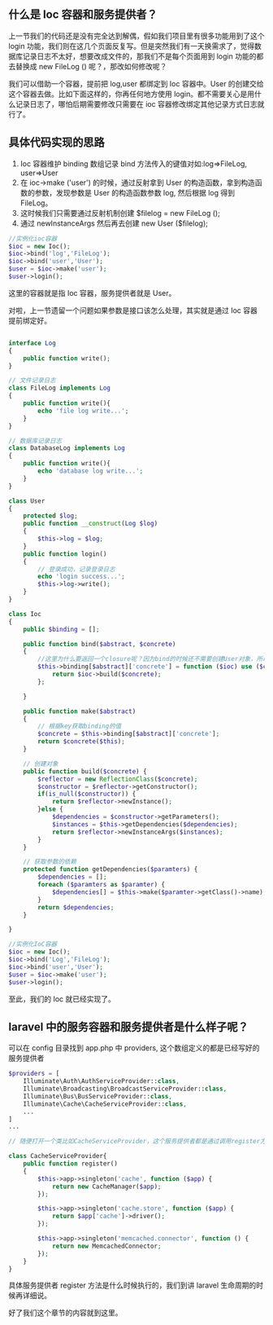 ## 什么是 Ioc 容器和服务提供者？

上一节我们的代码还是没有完全达到解偶，假如我们项目里有很多功能用到了这个 login 功能，我们则在这几个页面反复写。但是突然我们有一天换需求了，觉得数据库记录日志不太好，想要改成文件的，那我们不是每个页面用到 login 功能的都去替换成 new FileLog () 呢？，那改如何修改呢？

我们可以借助一个容器，提前把 log,user 都绑定到 Ioc 容器中。User 的创建交给这个容器去做。比如下面这样的，你再任何地方使用 login。都不需要关心是用什么记录日志了，哪怕后期需要修改只需要在 ioc 容器修改绑定其他记录方式日志就行了。

## 具体代码实现的思路

1. Ioc 容器维护 binding 数组记录 bind 方法传入的键值对如:log=>FileLog, user=>User
2. 在 ioc->make ('user') 的时候，通过反射拿到 User 的构造函数，拿到构造函数的参数，发现参数是 User 的构造函数参数 log, 然后根据 log 得到 FileLog。
3. 这时候我们只需要通过反射机制创建 $filelog = new FileLog ();
4. 通过 newInstanceArgs 然后再去创建 new User ($filelog);

```php
//实例化ioc容器
$ioc = new Ioc();
$ioc->bind('log','FileLog');
$ioc->bind('user','User');
$user = $ioc->make('user');
$user->login();
```

这里的容器就是指 Ioc 容器，服务提供者就是 User。

对啦，上一节遗留一个问题如果参数是接口该怎么处理，其实就是通过 Ioc 容器提前绑定好。

```php

interface Log
{
    public function write();
}

// 文件记录日志
class FileLog implements Log
{
    public function write(){
        echo 'file log write...';
    }
}

// 数据库记录日志
class DatabaseLog implements Log
{
    public function write(){
        echo 'database log write...';
    }
}

class User
{
    protected $log;
    public function __construct(Log $log)
    {
        $this->log = $log;
    }
    public function login()
    {
        // 登录成功，记录登录日志
        echo 'login success...';
        $this->log->write();
    }
}

class Ioc
{
    public $binding = [];

    public function bind($abstract, $concrete)
    {
        //这里为什么要返回一个closure呢？因为bind的时候还不需要创建User对象，所以采用closure等make的时候再创建FileLog;
        $this->binding[$abstract]['concrete'] = function ($ioc) use ($concrete) {
            return $ioc->build($concrete);
        };

    }

    public function make($abstract)
    {
        // 根据key获取binding的值
        $concrete = $this->binding[$abstract]['concrete'];
        return $concrete($this);
    }

    // 创建对象
    public function build($concrete) {
        $reflector = new ReflectionClass($concrete);
        $constructor = $reflector->getConstructor();
        if(is_null($constructor)) {
            return $reflector->newInstance();
        }else {
            $dependencies = $constructor->getParameters();
            $instances = $this->getDependencies($dependencies);
            return $reflector->newInstanceArgs($instances);
        }
    }

    // 获取参数的依赖
    protected function getDependencies($paramters) {
        $dependencies = [];
        foreach ($paramters as $paramter) {
            $dependencies[] = $this->make($paramter->getClass()->name);
        }
        return $dependencies;
    }

}

//实例化IoC容器
$ioc = new Ioc();
$ioc->bind('Log','FileLog');
$ioc->bind('user','User');
$user = $ioc->make('user');
$user->login();
```

至此，我们的 Ioc 就已经实现了。

## laravel 中的服务容器和服务提供者是什么样子呢？

可以在 config 目录找到 app.php 中 providers, 这个数组定义的都是已经写好的服务提供者

```php
$providers = [
    Illuminate\Auth\AuthServiceProvider::class,
    Illuminate\Broadcasting\BroadcastServiceProvider::class,
    Illuminate\Bus\BusServiceProvider::class,
    Illuminate\Cache\CacheServiceProvider::class,
    ...
]
...

// 随便打开一个类比如CacheServiceProvider，这个服务提供者都是通过调用register方法注册到ioc容器中，其中的app就是Ioc容器。singleton可以理解成我们的上面例子中的bind方法。只不过这里singleton指的是单例模式。

class CacheServiceProvider{
    public function register()
    {
        $this->app->singleton('cache', function ($app) {
            return new CacheManager($app);
        });

        $this->app->singleton('cache.store', function ($app) {
            return $app['cache']->driver();
        });

        $this->app->singleton('memcached.connector', function () {
            return new MemcachedConnector;
        });
    }
}
```

具体服务提供者 register 方法是什么时候执行的，我们到讲 laravel 生命周期的时候再详细说。

好了我们这个章节的内容就到这里。